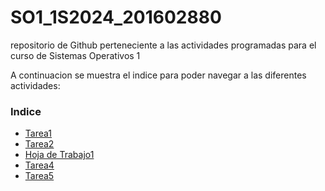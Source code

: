 # SO1_1S2024_201602880
repositorio de Github perteneciente a las actividades programadas para el curso de Sistemas Operativos 1

A continuacion se muestra el indice para poder navegar a las diferentes actividades:

### Indice


* [Tarea1](https://github.com/Alex4191-usac/SO1_1S2024_201602880/blob/tarea1/Tareas/Tarea1/Tarea1.md)
* [Tarea2](https://github.com/Alex4191-usac/SO1_1S2024_201602880/blob/tarea2/Tareas/tarea2/Tarea2.md)
* [Hoja de Trabajo1](https://github.com/Alex4191-usac/SO1_1S2024_201602880/blob/ht1/HojasDeTrabajo/HT1.md)
* [Tarea4](https://github.com/Alex4191-usac/SO1_1S2024_201602880/blob/tarea4/Tareas/Tarea4/Tarea4.md)
* [Tarea5](https://github.com/Alex4191-usac/SO1_1S2024_201602880/blob/tarea5/Tareas/Tarea5/Tarea5.md)
